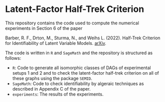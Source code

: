 # Latent-Factor Half-Trek Criterion

This repository contains the code used to compute the numerical experiments in Section 6 of the paper

Barber, R. F., Drton, M., Sturma, N., and Weihs L. (2022).
Half-Trek Criterion for Identifiability of Latent Variable Models.
[arXiv](https://arxiv.org/abs/2201.04457).

The code is written in `R` and `SageMath` and the repository is structured as follows:

* `R`: Code to generate all isomorphic classes of DAGs of experimental setups 1 and 2 and to check the latent-factor half-trek criterion on all of these graphs using the package `SEMID`.
* `SageMath`: Code to check identifiability by algeraic techniques as described in Appendix C of the paper.
* `experiments`: The results of the experiments.
